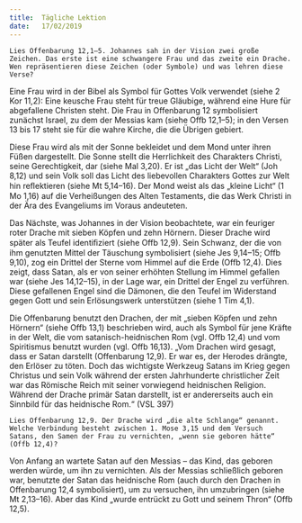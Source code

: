 ```yaml
---
title:  Tägliche Lektion
date:   17/02/2019
---
```


`Lies Offenbarung 12,1–5. Johannes sah in der Vision zwei große Zeichen. Das erste ist eine schwangere Frau und das zweite ein Drache. Wen repräsentieren diese Zeichen (oder Symbole) und was lehren diese Verse?` 

Eine Frau wird in der Bibel als Symbol für Gottes Volk verwendet (siehe 2 Kor 11,2): Eine keusche Frau steht für treue Gläubige, während eine Hure für abgefallene Christen steht. Die Frau in Offenbarung 12 symbolisiert zunächst Israel, zu dem der Messias kam (siehe Offb 12,1–5); in den Versen 13 bis 17 steht sie für die wahre Kirche, die die Übrigen gebiert. 

Diese Frau wird als mit der Sonne bekleidet und dem Mond unter ihren Füßen dargestellt. Die Sonne stellt die Herrlichkeit des Charakters Christi, seine Gerechtigkeit, dar (siehe Mal 3,20). Er ist „das Licht der Welt“ (Joh 8,12) und sein Volk soll das Licht des liebevollen Charakters Gottes zur Welt hin reﬂektieren (siehe Mt 5,14–16). Der Mond weist als das „kleine Licht“ (1 Mo 1,16) auf die Verheißungen des Alten Testaments, die das Werk Christi in der Ära des Evangeliums im Voraus andeuteten. 

Das Nächste, was Johannes in der Vision beobachtete, war ein feuriger roter Drache mit sieben Köpfen und zehn Hörnern. Dieser Drache wird später als Teufel identiﬁziert (siehe Offb 12,9). Sein Schwanz, der die von ihm genutzten Mittel der Täuschung symbolisiert (siehe Jes 9,14–15; Offb 9,10), zog ein Drittel der Sterne vom Himmel auf die Erde (Offb 12,4). Dies zeigt, dass Satan, als er von seiner erhöhten Stellung im Himmel gefallen war (siehe Jes 14,12–15), in der Lage war, ein Drittel der Engel zu verführen. Diese gefallenen Engel sind die Dämonen, die den Teufel im Widerstand gegen Gott und sein Erlösungswerk unterstützen (siehe 1 Tim 4,1). 

Die Offenbarung benutzt den Drachen, der mit „sieben Köpfen und zehn Hörnern“ (siehe Offb 13,1) beschrieben wird, auch als Symbol für jene Kräfte in der Welt, die vom satanisch-heidnischen Rom (vgl. Offb 12,4) und vom Spiritismus benutzt wurden (vgl. Offb 16,13). „Vom Drachen wird gesagt, dass er Satan darstellt (Offenbarung 12,9). Er war es, der Herodes drängte, den Erlöser zu töten. Doch das wichtigste Werkzeug Satans im Krieg gegen Christus und sein Volk während der ersten Jahrhunderte christlicher Zeit war das Römische Reich mit seiner vorwiegend heidnischen Religion. Während der Drache primär Satan darstellt, ist er andererseits auch ein Sinnbild für das heidnische Rom.“ (VSL 397) 

`Lies Offenbarung 12,9. Der Drache wird „die alte Schlange“ genannt. Welche Verbindung besteht zwischen 1. Mose 3,15 und dem Versuch Satans, den Samen der Frau zu vernichten, „wenn sie geboren hätte“ (Offb 12,4)?` 

Von Anfang an wartete Satan auf den Messias – das Kind, das geboren werden würde, um ihn zu vernichten. Als der Messias schließlich geboren war, benutzte der Satan das heidnische Rom (auch durch den Drachen in Offenbarung 12,4 symbolisiert), um zu versuchen, ihn umzubringen (siehe Mt 2,13–16). Aber das Kind „wurde entrückt zu Gott und seinem Thron“ (Offb 12,5).  